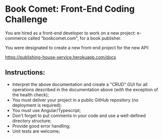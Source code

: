 # Book Comet: Front-End Coding Challenge

You are hired as a front-end developer to work on a new project: e-commerce called "bookcomet.com", for a book publisher.

You were designated to create a new front-end project for the new API:

https://publishing-house-service.herokuapp.com/docs

## Instructions:
* Interpret the above documentation and create a "CRUD" GUI for all operations described in the documentation above (with the exception of the health check);
* You must deliver your project in a public GitHub repository (no deployment is required);
* You must use Angular/Typescript;
* Don't forget to put comments in your code and use a well-defined directory structure;
* Provide good error handling;
* Unit tests are welcome;
